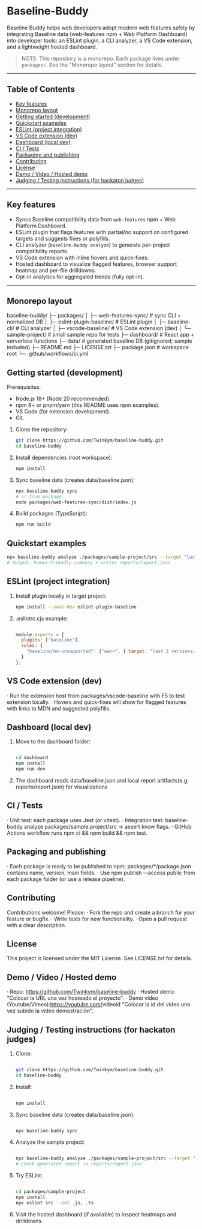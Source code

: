 # Baseline-Buddy

Baseline Buddy helps web developers adopt modern web features safely by integrating Baseline data (web-features npm + Web Platform Dashboard) into developer tools: an ESLint plugin, a CLI analyzer, a VS Code extension, and a lightweight hosted dashboard.

 > NOTE: This repository is a monorepo. Each package lives under `packages/`. See the "Monorepo layout" section for details.
---

## Table of Contents

- [Key features](#key-features)
- [Monorepo layout](#monorepo-layout)
- [Getting started (development)](#getting-started-development)
- [Quickstart examples](#quickstart-examples)
- [ESLint (project integration)](#eslint-project-integration)
- [VS Code extension (dev)](#vs-code-extension-dev)
- [Dashboard (local dev)](#dashboard-local-dev)
- [CI / Tests](#ci--tests)
- [Packaging and publishing](#packaging-and-publishing)
- [Contributing](#contributing)
- [License](#license)
- [Demo / Video / Hosted demo](#demo--video--hosted-demo)
- [Judging / Testing instructions (for hackaton judges)](#judging--testing-instructions-for-hackaton-judges)

---

## Key features

- Syncs Baseline compatibility data from `web-features` npm + Web Platform Dashboard.
- ESLint plugin that flags features with partial/no support on configured targets and suggests fixes or polyfills.
- CLI analyzer (`baseline-buddy analyze`) to generate per-project compatibility reports.
- VS Code extension with inline hovers and quick-fixes.
- Hosted dashboard to visualize flagged features, browser support heatmap and per-file drilldowns.
- Opt-in analytics for aggregated trends (fully opt-in).

---

## Monorepo layout

baseline-buddy/
├─ packages/
│ ├─ web-features-sync/ # sync CLI + normalized DB
│ ├─ eslint-plugin-baseline/ # ESLint plugin
│ ├─ baseline-cli/ # CLI analyzer
│ ├─ vscode-baseline/ # VS Code extension (dev)
│ └─ sample-project/ # small sample repo for tests
├─ dashboard/ # React app + serverless functions
├─ data/ # generated baseline DB (gitignored; sample included)
├─ README.md
├─ LICENSE.txt
├─ package.json # workspace root
└─ .github/workflows/ci.yml

## Getting started (development)

Prerequisites:

- Node.js 18+ (Node 20 recommended).
- npm 8+ or pnpm/yarn (this README uses npm examples).
- VS Code (for extension development).
- Git.

1. Clone the repository:

   ```bash
   git clone https://github.com/Twinkym/baseline-buddy.git
   cd baseline-buddy 
   ```

2. Install dependencies (root workspace):

   ```bash
   npm install
   ```

3. Sync baseline data (creates data/baseline.json):

   ```bash
   npx baseline-buddy sync
   # or from package:
   node packages/web-features-sync/dist/index.js
   ```

4. Build packages (TypeScript):

   ```bash
   npm run build
   ```

## Quickstart examples

   ```bash
   npx baseline-buddy analyze ./packages/sample-project/src --target "last 2 versions, not dead"
   # Output: human-friendly summary + writes reports/report.json
   ```

## ESLint (project integration)

1. Install plugin locally in target project:

   ```bash
   npm install --save-dev eslint-plugin-baseline
   ```

2. .eslintrc.cjs example:

   ```js

   module.exports = {
     plugins: ["baseline"],
     rules: {
       "baseline/no-unsupported": ["warn", { target: "last 2 versions, not dead"}]
     }
   };
   ```

## VS Code extension (dev)

 · Run the extension host from packages/vscode-baseline with F5 to test extension locally.
 · Hovers and quick-fixes will show for flagged features with links to MDN and suggested polyfills.

## Dashboard (local dev)

1. Move to the dashboard folder:

   ```bash

   cd dashboard
   npm install
   npm run dev
   ```

2. The dashboard reads data/baseline.json and local report artifacts(e.g: reports/report.json) for visualizations

## CI / Tests

· Unit test: each package uses Jest (or vitest).
· Integration test: baseline-buddy analyze packages/sample.project/src -> assert know flags.
· GitHub Actions workflow runs npm ci && npm build && npm test.

## Packaging and publishing

· Each package is ready to be published to npm; packages/*/package.json contains name, version, main fields.
· Use npm publish --access public from each package folder (or use a release pipeline).

## Contributing

Contributions welcome! Please:
  · Fork the repo and create a branch for your feature or bugfix.
  · Write tests for new functionality.
  · Open a pull request with a clear description.

## License

This project is licensed under the MIT License. See LICENSE.txt for details.

## Demo / Video / Hosted demo

· Repo: <https://github.com/Twinkym/baseline-buddy>
· Hosted demo: "Colocar la URL una vez hosteado el proyecto".
· Demo video (Youtube/Vimeo):<https://youtube.com/>videoid "Colocar la id del video una vez subido la video demostración".

## Judging / Testing instructions (for hackaton judges)

1. Clone:

   ```bash

   git clone https://github.com/Twinkym/baseline.buddy.git
   cd baseline-buddy
   ```

2. Install:

   ```bash

   npm install
   ```

3. Sync baseline data (creates data/baseline.json):

   ```bash

   npx baseline-buddy sync
   ```

4. Analyze the sample project:

   ```bash

   npx baseline-buddy analyze ./packages/sample-project/src --target "last 2 versions, not dead".
   # Check generated report in reports/report.json`
   ```

5. Try ESLint:

   ```bash

   cd packages/sample-project
   npm install
   npx eslint src --ext .js, .ts
   ```

6. Visit the hosted dashboard (if available) to inspect heatmaps and drilldowns.
